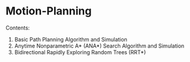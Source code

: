 # Motion-Planning

Contents:
1. Basic Path Planning Algorithm and Simulation
2. Anytime Nonparametric A* (ANA*) Search Algorithm and Simulation
3. Bidirectional Rapidly Exploring Random Trees (RRT*)
